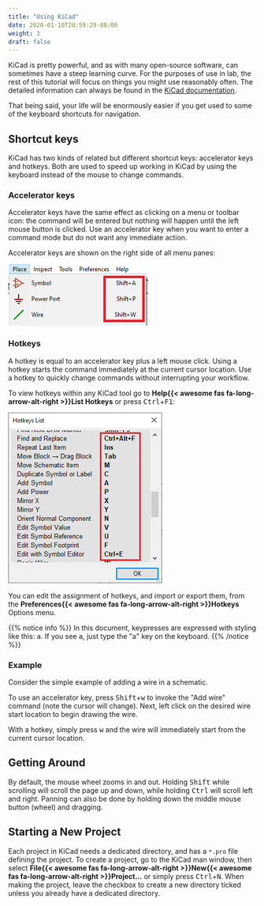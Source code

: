 ```yaml
---
title: "Using KiCad"
date: 2020-01-10T20:59:29-08:00
weight: 3
draft: false
---
```


KiCad is pretty powerful, and as with many open-source software, can sometimes have a steep learning curve.
For the purposes of use in lab, the rest of this tutorial will focus on things you might use reasonably often.
The detailed information can always be found in the [KiCad documentation](docs.kicad-pcb.org).

That being said, your life will be enormously easier if you get used to some of the keyboard shortcuts for navigation.

## Shortcut keys
KiCad has two kinds of related but different shortcut keys: accelerator keys and hotkeys. Both are used to speed up working in KiCad by using the keyboard instead of the mouse to change commands.

### Accelerator keys
Accelerator keys have the same effect as clicking on a menu or toolbar icon: the command will be entered but nothing will happen until the left mouse button is clicked. Use an accelerator key when you want to enter a command mode but do not want any immediate action.

Accelerator keys are shown on the right side of all menu panes:

![Accelerator keys](accelerator_keys.png)

### Hotkeys
A hotkey is equal to an accelerator key plus a left mouse click. Using a hotkey starts the command immediately at the current cursor location. Use a hotkey to quickly change commands without interrupting your workflow.

To view hotkeys within any KiCad tool go to **Help{{< awesome fas fa-long-arrow-alt-right >}}List Hotkeys** or press <kbd>Ctrl</kbd>+<kbd>F1</kbd>:

![Hotkeys List](hotkeys.png)

You can edit the assignment of hotkeys, and import or export them, from the **Preferences{{< awesome fas fa-long-arrow-alt-right >}}Hotkeys** Options menu.

{{% notice info %}}
In this document, keypresses are expressed with styling like this: <kbd>a</kbd>. If you see <kbd>a</kbd>, just type the "a" key on the keyboard.
{{% /notice %}}

### Example
Consider the simple example of adding a wire in a schematic.

To use an accelerator key, press <kbd>Shift</kbd>+<kbd>w</kbd> to invoke the "Add wire" command (note the cursor will change). Next, left click on the desired wire start location to begin drawing the wire.

With a hotkey, simply press <kbd>w</kbd> and the wire will immediately start from the current cursor location.

## Getting Around 
By default, the mouse wheel zooms in and out.
Holding <kbd>Shift</kbd> while scrolling will scroll the page up and down, while holding <kbd>Ctrl</kbd> will scroll left and right.
Panning can also be done by holding down the middle mouse button (wheel) and dragging.

## Starting a New Project
Each project in KiCad needs a dedicated directory, and has a `*.pro` file defining the project.
To create a project, go to the KiCad man window, then select **File{{< awesome fas fa-long-arrow-alt-right >}}New{{< awesome fas fa-long-arrow-alt-right >}}Project...** or simply press <kbd>Ctrl</kbd>+<kbd>N</kbd>.
When making the project, leave the checkbox to create a new directory ticked unless you already have a dedicated directory.